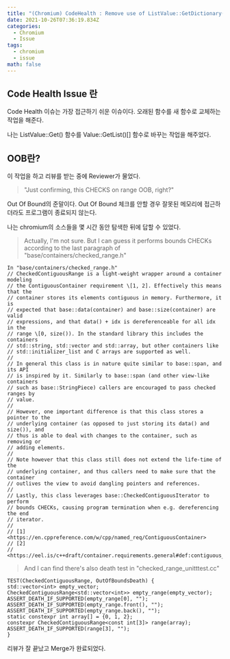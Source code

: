 ```yaml
---
title: "(Chromium) CodeHealth : Remove use of ListValue::GetDictionary()"
date: 2021-10-26T07:36:19.834Z
categories:
  - Chromium
  - Issue
tags:
  - chromium
  - issue
math: false
---
```

## Code Health Issue 란

Code Health 이슈는 가장 접근하기 쉬운 이슈이다.
오래된 함수를 새 함수로 교체하는 작업을 해준다.

나는 ListValue::Get() 함수를 Value::GetList()\[] 함수로 바꾸는 작업을 해주었다.

## OOB란?

이 작업을 하고 리뷰를 받는 중에 Reviewer가 물었다.

> "Just confirming, this CHECKS on range OOB, right?"

Out Of Bound의 준말이다. Out Of Bound 체크를 안할 경우 잘못된 메모리에 접근하더라도 프로그램이 종료되지 않는다.

나는 chromium의 소스들을 몇 시간 동안 탐색한 뒤에 답할 수 있었다.

> Actually, I'm not sure. But I can guess it performs bounds CHECKs according to the last paragraph of "base/containers/checked_range.h"

```
In "base/containers/checked_range.h"
// CheckedContiguousRange is a light-weight wrapper around a container modeling
// the ContiguousContainer requirement \[1, 2]. Effectively this means that the
// container stores its elements contiguous in memory. Furthermore, it is
// expected that base::data(container) and base::size(container) are valid
// expressions, and that data() + idx is dereferenceable for all idx in the
// range \[0, size()). In the standard library this includes the containers
// std::string, std::vector and std::array, but other containers like
// std::initializer_list and C arrays are supported as well.
//
// In general this class is in nature quite similar to base::span, and its API
// is inspired by it. Similarly to base::span (and other view-like containers
// such as base::StringPiece) callers are encouraged to pass checked ranges by
// value.
//
// However, one important difference is that this class stores a pointer to the
// underlying container (as opposed to just storing its data() and size()), and
// thus is able to deal with changes to the container, such as removing or
// adding elements.
//
// Note however that this class still does not extend the life-time of the
// underlying container, and thus callers need to make sure that the container
// outlives the view to avoid dangling pointers and references.
//
// Lastly, this class leverages base::CheckedContiguousIterator to perform
// bounds CHECKs, causing program termination when e.g. dereferencing the end
// iterator.
//
// [1] <https://en.cppreference.com/w/cpp/named_req/ContiguousContainer>
// [2]
// <https://eel.is/c++draft/container.requirements.general#def:contiguous_container>
```

> And I can find there's also death test in "checked_range_unitttest.cc"

```
TEST(CheckedContiguousRange, OutOfBoundsDeath) {
std::vector<int> empty_vector; CheckedContiguousRange<std::vector<int>> empty_range(empty_vector);
ASSERT_DEATH_IF_SUPPORTED(empty_range[0], "");
ASSERT_DEATH_IF_SUPPORTED(empty_range.front(), "");
ASSERT_DEATH_IF_SUPPORTED(empty_range.back(), "");
static constexpr int array[] = {0, 1, 2};
constexpr CheckedContiguousRange<const int[3]> range(array);
ASSERT_DEATH_IF_SUPPORTED(range[3], "");
}
```

리뷰가 잘 끝났고 Merge가 완료되었다.